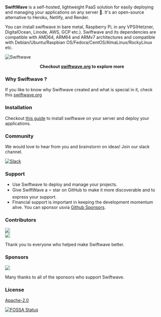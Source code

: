 **SwiftWave** is a self-hosted, lightweight PaaS solution for easily deploying and managing your applications on any server 🚀. It's an open-source alternative to Heroku, Netlify, and Render.

You can install swiftwave in bare metal, Raspberry Pi, in any VPS(Hetzner, DigitalOcean, Linode, AWS, GCP etc.). Swiftwave and its dependencies are compatible with AMD64, ARM64 and ARMv7 architectures and compatible with Debian/Ubuntu/Raspbian OS/Fedora/CentOS/AlmaLinux/RockyLinux etc.

![Swiftwave](https://github.com/swiftwave-org/swiftwave/assets/57363826/5c91149c-2073-4786-a7a6-19054c43bb92)

<div align="center">
   <b>Checkout <a href="https://swiftwave.org/">swiftwave.org</a> to explore more</b>
</div>

### Why Swiftwave ?
If you like to know why Swiftwave created and what is special in it, check this [swiftwave.org](https://swiftwave.org)

### Installation
Checkout [this guide](https://swiftwave.org/docs/installation) to install swiftwave on your server and deploy your applications.

### Community
We would love to hear from you and brainstorm on ideas! Join our slack channel.

[![Slack](https://img.shields.io/badge/chat-on_slack-purple.svg?style=for-the-badge&logo=slack)](https://slack.swiftwave.org/)

### Support
- Use Swiftwave to deploy and manage your projects.
- Give SwiftWave a ⭐ star on GitHub to make it more discoverable and to express your support.
- Financial support is important in keeping the development momentum alive. You can sponsor usvia [Github Sponsors](https://github.com/sponsors/tanmoysrt).

### Contributors
<div align="left">
    <a href="https://github.com/swiftwave-org/swiftwave/graphs/contributors">
        <img src="https://contrib.rocks/image?repo=swiftwave-org/swiftwave" />
    </a>
</div>
<div align="left">
    <a href="https://github.com/swiftwave-org/app-store/graphs/contributors">
        <img src="https://contrib.rocks/image?repo=swiftwave-org/app-store" />
    </a>
</div>

Thank you to everyone who helped make Swiftwave better.

### Sponsors
<div align="left">
   <a href="https://github.com/fredericalix"><img src="https://images.weserv.nl/?url=https://github.com/fredericalix.png&v=4&h=50&w=50&fit=cover&mask=circle&maxage=7d" /></a>
</div>

Many thanks to all of the sponsors who support Swiftwave.


### License

[Apache-2.0](LICENSE)

[![FOSSA Status](https://app.fossa.com/api/projects/git%2Bgithub.com%2Fswiftwave-org%2Fswiftwave.svg?type=large)](https://app.fossa.com/projects/git%2Bgithub.com%2Fswiftwave-org%2Fswiftwave?ref=badge_large)
